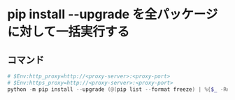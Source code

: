 # pip install --upgrade を全パッケージに対して一括実行する

## コマンド

```powershell
# $Env:http_proxy=http://<proxy-server>:<proxy-port>
# $Env:https_proxy=http://<proxy-server>:<proxy-port>
python -m pip install --upgrade (@(pip list --format freeze) | %{$_ -Replace '==.*$',''})
```
